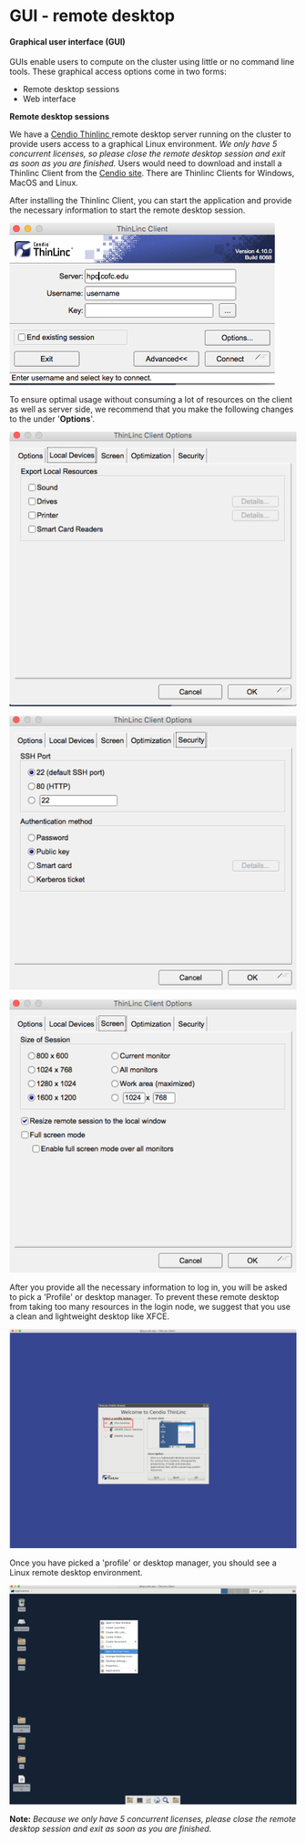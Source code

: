 # GUI - remote desktop

#### Graphical user interface \(GUI\)

GUIs enable users to compute on the cluster using little or no command line tools. These graphical access options come in two forms:

* Remote desktop sessions
* Web interface

**Remote desktop sessions**

We have a [Cendio Thinlinc ](https://www.cendio.com/)remote desktop server running on the cluster to provide users access to a graphical Linux environment. _We only have 5 concurrent licenses, so please close the remote desktop session and exit as soon as you are finished._ Users would need to download and install a Thinlinc Client from the [Cendio site](https://www.cendio.com/thinlinc/download). There are Thinlinc Clients for Windows, MacOS and Linux.

After installing the Thinlinc Client, you can start the application and provide the necessary information to start the remote desktop session.

![ThinLinc Client login window](../../.gitbook/assets/thinlinc-client-login%20%281%29.png)

To ensure optimal usage without consuming a lot of resources on the client as well as server side, we recommend that you make the following changes to the under '**Options**'.

![Disable exporting all local resources](../../.gitbook/assets/thinlinc-client-disable-audio.png)

![If you have set up SSH keys, please choose &apos;public key&apos; authentication](../../.gitbook/assets/thinlinc-client-security-usesshkeys%20%281%29.png)

![Disable &apos;Full screen mode&apos;](../../.gitbook/assets/thinlinc-client-disable-fullscreen%20%281%29.png)

After you provide all the necessary information to log in, you will be asked to pick a 'Profile' or desktop manager. To prevent these remote desktop from taking too many resources in the login node, we suggest that you use a clean and lightweight desktop like XFCE.

![Pick the XFCE desktop manger](../../.gitbook/assets/thinlinc-client-pick-dm.png)

Once you have picked a 'profile' or desktop manager, you should see a Linux remote desktop environment.

![XFCE remote desktop environment](../../.gitbook/assets/thinlinc-client-rdsession.png)

**Note:** _Because we only have 5 concurrent licenses, please close the remote desktop session and exit as soon as you are finished._

